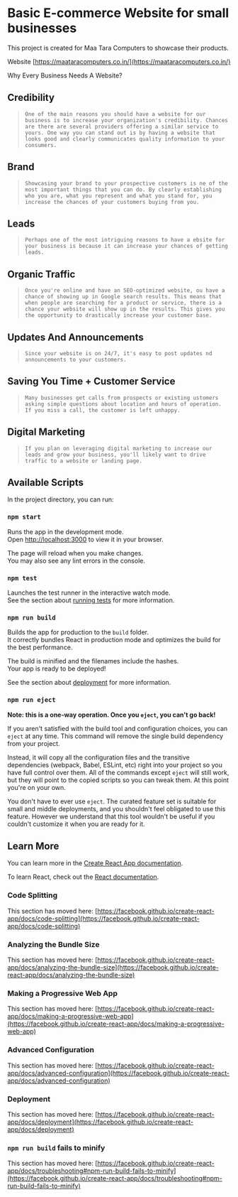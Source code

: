 # Basic E-commerce Website for small businesses 

This project is created for Maa Tara Computers to showcase their products.

Website [https://maataracomputers.co.in/](https://maataracomputers.co.in/)

Why Every Business Needs A Website?

## Credibility


> `One of the main reasons you should have a website for our business is to increase your organization's credibility. Chances are there are several providers offering a similar service to yours. One way you can stand out is by having a website that looks good and clearly communicates quality information to your consumers.`

## Brand


> `Showcasing your brand to your prospective customers is ne of the most important things that you can do. By clearly establishing who you are, what you represent and what you stand for, you increase the chances of your customers buying from you.`

## Leads


>`Perhaps one of the most intriguing reasons to have a ebsite for your business is because it can increase your chances of getting leads.`

## Organic Traffic 


>`Once you're online and have an SEO-optimized website, ou have a chance of showing up in Google search results. This means that when people are searching for a product or service, there is a chance your website will show up in the results. This gives you the opportunity to drastically increase your customer base.`

## Updates And Announcements


>`Since your website is on 24/7, it's easy to post updates nd announcements to your customers. `

## Saving You Time + Customer Service


>`Many businesses get calls from prospects or existing ustomers asking simple questions about location and hours of operation. If you miss a call, the customer is left unhappy.
`
## Digital Marketing


>`If you plan on leveraging digital marketing to increase our leads and grow your business, you'll likely want to drive traffic to a website or landing page.`

## Available Scripts

In the project directory, you can run:

### `npm start`

Runs the app in the development mode.\
Open [http://localhost:3000](http://localhost:3000) to view it in your browser.

The page will reload when you make changes.\
You may also see any lint errors in the console.

### `npm test`

Launches the test runner in the interactive watch mode.\
See the section about [running tests](https://facebook.github.io/create-react-app/docs/running-tests) for more information.

### `npm run build`

Builds the app for production to the `build` folder.\
It correctly bundles React in production mode and optimizes the build for the best performance.

The build is minified and the filenames include the hashes.\
Your app is ready to be deployed!

See the section about [deployment](https://facebook.github.io/create-react-app/docs/deployment) for more information.

### `npm run eject`

**Note: this is a one-way operation. Once you `eject`, you can't go back!**

If you aren't satisfied with the build tool and configuration choices, you can `eject` at any time. This command will remove the single build dependency from your project.

Instead, it will copy all the configuration files and the transitive dependencies (webpack, Babel, ESLint, etc) right into your project so you have full control over them. All of the commands except `eject` will still work, but they will point to the copied scripts so you can tweak them. At this point you're on your own.

You don't have to ever use `eject`. The curated feature set is suitable for small and middle deployments, and you shouldn't feel obligated to use this feature. However we understand that this tool wouldn't be useful if you couldn't customize it when you are ready for it.

## Learn More

You can learn more in the [Create React App documentation](https://facebook.github.io/create-react-app/docs/getting-started).

To learn React, check out the [React documentation](https://reactjs.org/).

### Code Splitting

This section has moved here: [https://facebook.github.io/create-react-app/docs/code-splitting](https://facebook.github.io/create-react-app/docs/code-splitting)

### Analyzing the Bundle Size

This section has moved here: [https://facebook.github.io/create-react-app/docs/analyzing-the-bundle-size](https://facebook.github.io/create-react-app/docs/analyzing-the-bundle-size)

### Making a Progressive Web App

This section has moved here: [https://facebook.github.io/create-react-app/docs/making-a-progressive-web-app](https://facebook.github.io/create-react-app/docs/making-a-progressive-web-app)

### Advanced Configuration

This section has moved here: [https://facebook.github.io/create-react-app/docs/advanced-configuration](https://facebook.github.io/create-react-app/docs/advanced-configuration)

### Deployment

This section has moved here: [https://facebook.github.io/create-react-app/docs/deployment](https://facebook.github.io/create-react-app/docs/deployment)

### `npm run build` fails to minify

This section has moved here: [https://facebook.github.io/create-react-app/docs/troubleshooting#npm-run-build-fails-to-minify](https://facebook.github.io/create-react-app/docs/troubleshooting#npm-run-build-fails-to-minify)
